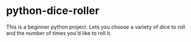# python-dice-roller
This is a beginner python project. Lets you choose a variety of dice to roll and the number of times you'd like to roll it.
